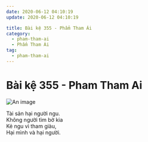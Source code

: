 ```yaml
---
date: 2020-06-12 04:10:19
update: 2020-06-12 04:10:19

title: Bài kệ 355 - Phẩm Tham Ái
category:
  - pham-tham-ai
  - Phẩm Tham Ái
tag:
  - pham-tham-ai
---
```


# Bài kệ 355 - Pham Tham Ai

![An image](/img/pham-tham-ai/pham-tham-ai-355.jpg)

Tài sản hại người ngu.<br>Không người tìm bờ kia<br>Kẻ ngu vì tham giàu,<br>Hại mình và hại người.<br>

